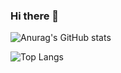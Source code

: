 ### Hi there 👋

![Anurag's GitHub stats](https://github-readme-stats.vercel.app/api?username=bgauduch&count_private=true&show_icons=true&theme=tokyonight)

![Top Langs](https://github-readme-stats.vercel.app/api/top-langs/?username=bgauduch&layout=compact&theme=tokyonight)


<!--
**bgauduch/bgauduch** is a ✨ _special_ ✨ repository because its `README.md` (this file) appears on your GitHub profile.

Here are some ideas to get you started:

- 🔭 I’m currently working on ...
- 🌱 I’m currently learning ...
- 👯 I’m looking to collaborate on ...
- 🤔 I’m looking for help with ...
- 💬 Ask me about ...
- 📫 How to reach me: ...
- 😄 Pronouns: ...
- ⚡ Fun fact: ...
-->
